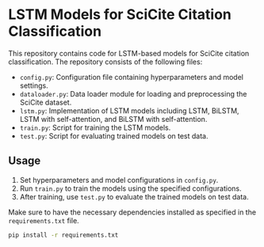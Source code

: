 # LSTM Models for SciCite Citation Classification

This repository contains code for LSTM-based models for SciCite citation classification. The repository consists of the following files:

- `config.py`: Configuration file containing hyperparameters and model settings.
- `dataloader.py`: Data loader module for loading and preprocessing the SciCite dataset.
- `lstm.py`: Implementation of LSTM models including LSTM, BiLSTM, LSTM with self-attention, and BiLSTM with self-attention.
- `train.py`: Script for training the LSTM models.
- `test.py`: Script for evaluating trained models on test data.

## Usage

1. Set hyperparameters and model configurations in `config.py`.
2. Run `train.py` to train the models using the specified configurations.
3. After training, use `test.py` to evaluate the trained models on test data.

Make sure to have the necessary dependencies installed as specified in the `requirements.txt` file.

```bash
pip install -r requirements.txt
```

